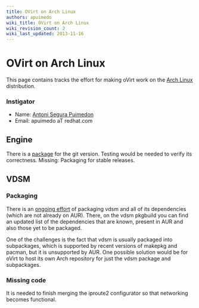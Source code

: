 ```yaml
---
title: OVirt on Arch Linux
authors: apuimedo
wiki_title: OVirt on Arch Linux
wiki_revision_count: 2
wiki_last_updated: 2013-11-16
---
```


# OVirt on Arch Linux

This page contains tracks the effort for making oVirt work on the [Arch Linux](https://www.archlinux.org/) distribution.

### Instigator

*   Name: [ Antoni Segura Puimedon](User:APuimedo)
*   Email: apuimedo aT redhat.com

## Engine

There is a [package](https://aur.archlinux.org/packages/ovirt-engine-git/) for the git version. Testing would be needed to verify its correctness. Missing: Packaging for stable releases.

## VDSM

### Packaging

There is an [ongoing effort](https://github.com/celebdor/vdsm-aur) of packaging vdsm and all of its dependencies (which are not already on AUR). There, on the vdsm pkgbuild you can find an updated list of the dependencies that are known, present in AUR and also those yet to be packaged.

One of the challenges is the fact that vdsm is usually packaged into subpackages, which is supported by recent versions of makepkg and pacman, but it is unsupported by AUR. One possible solution would be for oVirt to host its own Arch repository for just the vdsm package and subpackages.

### Missing code

It is needed to finish merging the iproute2 configurator so that networking becomes functional.
